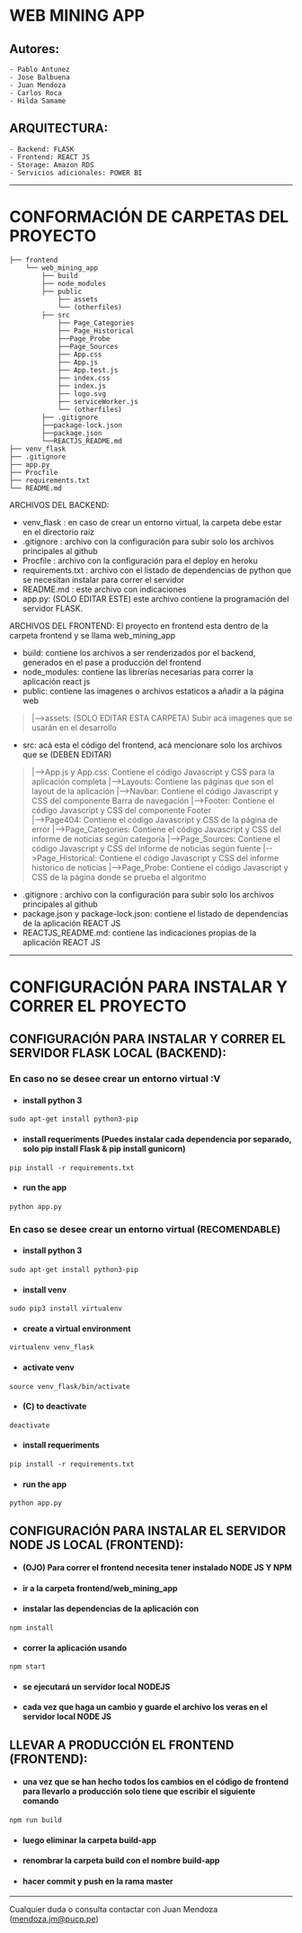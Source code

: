 # WEB MINING APP
## Autores:
    - Pablo Antunez
    - Jose Balbuena
    - Juan Mendoza
    - Carlos Roca
    - Hilda Samame
## ARQUITECTURA:
    - Backend: FLASK 
    - Frontend: REACT JS 
    - Storage: Amazon RDS
    - Servicios adicionales: POWER BI

<hr />

# CONFORMACIÓN DE CARPETAS DEL PROYECTO
 
    ├── frontend
        └── web_mining_app
            ├── build   
            ├── node_modules
            ├── public
                ├── assets
                └── (otherfiles)
            ├── src
                ├── Page_Categories
                ├── Page_Historical
                ├──Page_Probe
                ├──Page_Sources
                ├── App.css
                ├── App.js
                ├── App.test.js
                ├── index.css
                ├── index.js
                ├── logo.svg
                ├── serviceWorker.js
                └── (otherfiles)
            ├── .gitignore
            ├──package-lock.json
            ├──package.json
            └──REACTJS_README.md
    ├── venv_flask
    ├── .gitignore
    ├── app.py
    ├── Procfile
    ├── requirements.txt
    └── README.md

ARCHIVOS DEL BACKEND:
- venv_flask : en caso de crear un entorno virtual, la carpeta debe estar en el directorio raíz
- .gitignore : archivo con la configuración para subir solo los archivos principales al github
- Procfile : archivo con la configuración para el deploy en heroku
- requirements.txt : archivo con el listado de dependencias de python que se necesitan instalar para correr el servidor
- README.md :  este archivo con indicaciones
- app.py: (SOLO EDITAR ESTE) este archivo contiene la programación del servidor FLASK.

ARCHIVOS DEL FRONTEND:
El proyecto en frontend esta dentro de la carpeta frontend y se llama web_mining_app
- build: contiene los archivos a ser renderizados por el backend, generados en el pase a producción del frontend
- node_modules: contiene las librerías necesarias para correr la aplicación react js
- public: contiene las imagenes o archivos estaticos a añadir a la página web
 >   |-->assets: (SOLO EDITAR ESTA CARPETA) Subir acá imagenes que se usarán en el desarrollo
- src: acá esta el código del frontend, acá mencionare solo los archivos que se (DEBEN EDITAR)
 >   |-->App.js y App.css: Contiene el código Javascript y CSS para la aplicación completa
 >   |-->Layouts: Contiene las páginas que son el layout de la aplicación 
 >       |-->Navbar: Contiene el código Javascript y CSS del componente Barra de navegación 
 >       |-->Footer: Contiene el código Javascript y CSS del componente Footer  
 >       |-->Page404: Contiene el código Javascript y CSS de la página de error 
 >   |-->Page_Categories: Contiene el código Javascript y CSS del informe de noticias según categoría 
 >   |-->Page_Sources: Contiene el código Javascript y CSS del informe de noticias según fuente 
 >   |-->Page_Historical: Contiene el código Javascript y CSS del informe historico de noticias 
 >   |-->Page_Probe: Contiene el código Javascript y CSS de la página donde se prueba el algoritmo
- .gitignore : archivo con la configuración para subir solo los archivos principales al github
- package.json y package-lock.json: contiene el listado de dependencias de la aplicación REACT JS
- REACTJS_README.md: contiene las indicaciones propias de la aplicación REACT JS

<hr />

# CONFIGURACIÓN PARA INSTALAR Y CORRER EL PROYECTO

## CONFIGURACIÓN PARA INSTALAR Y CORRER EL SERVIDOR FLASK LOCAL (BACKEND): 

###  En caso no se desee crear un entorno virtual :V

- ####  install python 3
`sudo apt-get install python3-pip`
- ####  install requeriments (Puedes instalar cada dependencia por separado, solo pip install Flask & pip install gunicorn)
`pip install -r requirements.txt`
- ####  run the app
`python app.py`

###  En caso se desee crear un entorno virtual (RECOMENDABLE)

- ####  install python 3
`sudo apt-get install python3-pip`
- ####  install venv
`sudo pip3 install virtualenv` 
- ####  create a virtual environment
`virtualenv venv_flask`
- ####  activate venv
`source venv_flask/bin/activate`
- ####  (C) to deactivate
`deactivate`
- ####  install requeriments 
`pip install -r requirements.txt`
- ####  run the app
`python app.py`

## CONFIGURACIÓN PARA INSTALAR EL SERVIDOR NODE JS LOCAL (FRONTEND): 

- ####  (OJO) Para correr el frontend necesita tener instalado NODE JS Y NPM
- ####  ir a la carpeta frontend/web_mining_app 
- ####  instalar las dependencias de la aplicación con
`npm install`
- ####  correr la aplicación usando
`npm start`
- ####  se ejecutará un servidor local NODEJS
- ####  cada vez que haga un cambio y guarde el archivo los veras en el servidor local NODE JS

## LLEVAR A PRODUCCIÓN EL FRONTEND (FRONTEND): 
- ####  una vez que se han hecho todos los cambios en el código de frontend para llevarlo a producción solo tiene que escribir el siguiente comando
`npm run build`
- ####  luego eliminar la carpeta build-app
- ####  renombrar la carpeta build con el nombre build-app
- ####  hacer commit y push en la rama master

<hr />

Cualquier duda o consulta contactar con Juan Mendoza (mendoza.jm@pucp.pe)
